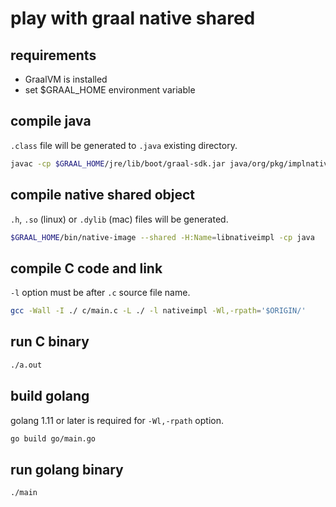 # play with graal native shared

## requirements

- GraalVM is installed
- set $GRAAL_HOME environment variable

## compile java

`.class` file will be generated to `.java` existing directory.

```sh
javac -cp $GRAAL_HOME/jre/lib/boot/graal-sdk.jar java/org/pkg/implnative/NativeImpl.java
```

## compile native shared object

`.h`, `.so` (linux) or `.dylib` (mac) files will be generated.

```sh
$GRAAL_HOME/bin/native-image --shared -H:Name=libnativeimpl -cp java
```

## compile C code and link

`-l` option must be after `.c` source file name.

```sh
gcc -Wall -I ./ c/main.c -L ./ -l nativeimpl -Wl,-rpath='$ORIGIN/'
```

## run C binary

```sh
./a.out
```

## build golang

golang 1.11 or later is required for `-Wl,-rpath` option.

```sh
go build go/main.go
```

## run golang binary

```sh
./main
```
